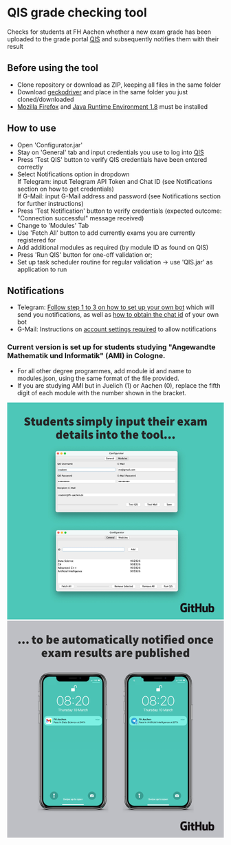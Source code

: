 # QIS grade checking tool
Checks for students at FH Aachen whether a new exam grade has been uploaded to the grade portal [QIS](https://www.qis.fh-aachen.de/qisserver/rds?state=user&type=0) and subsequently notifies them with their result

## Before using the tool
- Clone repository or download as ZIP, keeping all files in the same folder
- Download [geckodriver](https://github.com/mozilla/geckodriver/releases/tag/v0.30.0) and place in the same folder you just cloned/downloaded
- [Mozilla Firefox](https://www.mozilla.org/en-US/firefox/browsers/) and [Java Runtime Environment 1.8](https://www.java.com/en/download/manual.jsp) must be installed

## How to use
- Open 'Configurator.jar'
- Stay on 'General' tab and input credentials you use to log into [QIS](https://www.qis.fh-aachen.de/qisserver/rds?state=user&type=0)
- Press 'Test QIS' button to verify QIS credentials have been entered correctly
- Select Notifications option in dropdown <br/>
If Telegram: input Telegram API Token and Chat ID (see Notifications section on how to get credentials) <br/>
If G-Mail: input G-Mail address and password (see Notifications section for further instructions) <br/>
- Press 'Test Notification' button to verify credentials (expected outcome: "Connection successful" message received)
- Change to 'Modules' Tab
- Use 'Fetch All' button to add currently exams you are currently registered for
- Add additional modules as required (by module ID as found on QIS)
- Press 'Run QIS' button for one-off validation or;
- Set up task scheduler routine for regular validation -> use 'QIS.jar' as application to run

## Notifications
- Telegram: [Follow step 1 to 3 on how to set up your own bot](https://sendpulse.com/knowledge-base/chatbot/create-telegram-chatbot) which will send you notifications, as well as [how to obtain the chat id](https://www.alphr.com/find-chat-id-telegram/#:~:text=still%20pretty%20nifty%3A-,Go%20to%20https%3A%2F%2Fweb.telegram.org.,are%20actually%20your%20chat%20ID) of your own bot 
- G-Mail: Instructions on [account settings required](https://support.google.com/a/answer/6260879?hl=en) to allow notifications 

### Current version is set up for students studying "Angewandte Mathematik und Informatik" (AMI) in Cologne. 
- For all other degree programmes, add module id and name to modules.json, using the same format of the file provided.
- If you are studying AMI but in Juelich (1) or Aachen (0), replace the fifth digit of each module with the number shown in the bracket.

![Students simply input their exam details into the tool...](https://github.com/bossletseb/QIS/blob/main/left.png)![... to be automatically notified once exam results are published](https://github.com/bossletseb/QIS/blob/main/right.png)
